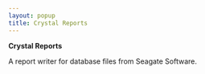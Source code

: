 ```yaml
---
layout: popup
title: Crystal Reports
---
```



**Crystal Reports**


A report writer for database files from Seagate Software.
